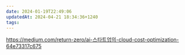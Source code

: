 ```yaml
---
date: 2024-01-19T22:49:06
updatedAt: 2024-04-21 18:34:36+1240
tags: 
---
```

https://medium.com/return-zero/ai-스타트업의-cloud-cost-optimization-64e73317c675